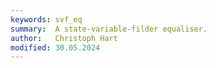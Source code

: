 ```yaml
---
keywords: svf_eq
summary:  A state-variable-filder equaliser.
author:   Christoph Hart
modified: 30.05.2024
---
```

  